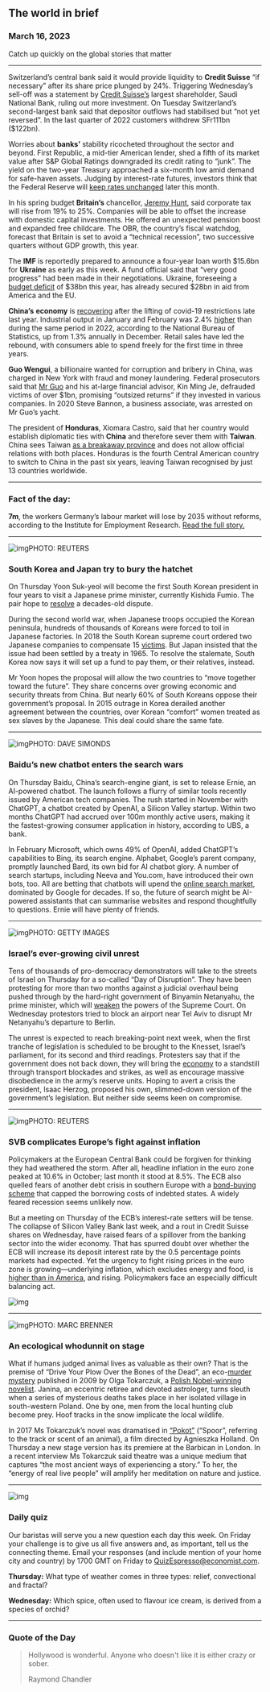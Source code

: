 ## The world in brief

### March 16, 2023

Catch up quickly on the global stories that matter



------



Switzerland’s central bank said it would provide liquidity to **Credit Suisse** “if necessary” after its share price plunged by 24%. Triggering Wednesday’s sell-off was a statement by [Credit Suisse’s](https://www.economist.com/finance-and-economics/2022/10/03/credit-suisse-and-the-hunt-for-the-weakest-link-in-global-finance) largest shareholder, Saudi National Bank, ruling out more investment. On Tuesday Switzerland’s second-largest bank said that depositor outflows had stabilised but “not yet reversed”. In the last quarter of 2022 customers withdrew SFr111bn ($122bn).

Worries about **banks’** stability ricocheted throughout the sector and beyond. First Republic, a mid-tier American lender, shed a fifth of its market value after S&P Global Ratings downgraded its credit rating to “junk”. The yield on the two-year Treasury approached a six-month low amid demand for safe-haven assets. Judging by interest-rate futures, investors think that the Federal Reserve will [keep rates unchanged](https://www.economist.com/finance-and-economics/2023/03/14/for-markets-silicon-valley-banks-demise-signals-a-painful-new-phase) later this month.

In his spring budget **Britain’s** chancellor, [Jeremy Hunt](https://www.economist.com/britain/2023/02/02/meet-ms-heeves-the-face-of-britains-new-political-consensus), said corporate tax will rise from 19% to 25%. Companies will be able to offset the increase with domestic capital investments. He offered an unexpected pension boost and expanded free childcare. The OBR, the country’s fiscal watchdog, forecast that Britain is set to avoid a “technical recession”, two successive quarters without GDP growth, this year.

The **IMF** is reportedly prepared to announce a four-year loan worth $15.6bn for **Ukraine** as early as this week. A fund official said that “very good progress” had been made in their negotiations. Ukraine, foreseeing a [budget deficit](https://www.economist.com/briefing/2022/04/16/what-will-it-cost-to-rebuild-ukraine) of $38bn this year, has already secured $28bn in aid from America and the EU.

**China’s** **economy** is [recovering](https://www.economist.com/finance-and-economics/2023/02/05/chinas-ultra-fast-economic-recovery) after the lifting of covid-19 restrictions late last year. Industrial output in January and February was 2.4% [higher](https://www.economist.com/finance-and-economics/2023/01/02/what-the-great-reopening-means-for-china-and-the-world) than during the same period in 2022, according to the National Bureau of Statistics, up from 1.3% annually in December. Retail sales have led the rebound, with consumers able to spend freely for the first time in three years.

**Guo Wengui**, a billionaire wanted for corruption and bribery in China, was charged in New York with fraud and money laundering. Federal prosecutors said that [Mr Guo](https://www.economist.com/united-states/2020/08/27/meet-guo-wengui-steve-bannons-chinese-exile-friend) and his at-large financial advisor, Kin Ming Je, defrauded victims of over $1bn, promising “outsized returns” if they invested in various companies. In 2020 Steve Bannon, a business associate, was arrested on Mr Guo’s yacht.

The president of **Honduras**, Xiomara Castro, said that her country would establish diplomatic ties with **China** and therefore sever them with **Taiwan**. China sees Taiwan [as a breakaway province](https://www.economist.com/leaders/2023/03/09/how-to-avoid-war-over-taiwan) and does not allow official relations with both places. Honduras is the fourth Central American country to switch to China in the past six years, leaving Taiwan recognised by just 13 countries worldwide.



------



### Fact of the day: 

**7m**, the workers Germany’s labour market will lose by 2035 without reforms, according to the Institute for Employment Research. [Read the full story.](https://www.economist.com/europe/2023/03/15/germany-is-finally-tackling-its-long-standing-economic-weaknesses)



------



![img](https://niceboy.online/insight/public/Espresso/PHOTOS/20230318_dap324.jpg)PHOTO: REUTERS

### South Korea and Japan try to bury the hatchet

On Thursday Yoon Suk-yeol will become the first South Korean president in four years to visit a Japanese prime minister, currently Kishida Fumio. The pair hope to [resolve](https://www.economist.com/asia/2023/03/06/south-korea-has-a-plan-to-end-its-forced-labour-feud-with-japan) a decades-old dispute.

During the second world war, when Japanese troops occupied the Korean peninsula, hundreds of thousands of Koreans were forced to toil in Japanese factories. In 2018 the South Korean supreme court ordered two Japanese companies to compensate 15 [victims](https://www.economist.com/asia/2018/12/22/japanese-firms-resist-compensating-forced-wartime-labourers-from-korea). But Japan insisted that the issue had been settled by a treaty in 1965. To resolve the stalemate, South Korea now says it will set up a fund to pay them, or their relatives, instead.

Mr Yoon hopes the proposal will allow the two countries to “move together toward the future”. They share concerns over growing economic and security threats from China. But nearly 60% of South Koreans oppose their government’s proposal. In 2015 outrage in Korea derailed another agreement between the countries, over Korean “comfort” women treated as sex slaves by the Japanese. This deal could share the same fate.



------



![img](https://niceboy.online/insight/public/Espresso/PHOTOS/20230318_dap329.jpg)PHOTO: DAVE SIMONDS

### Baidu’s new chatbot enters the search wars

On Thursday Baidu, China’s search-engine giant, is set to release Ernie, an AI-powered chatbot. The launch follows a flurry of similar tools recently issued by American tech companies. The rush started in November with ChatGPT, a chatbot created by OpenAI, a Silicon Valley startup. Within two months ChatGPT had accrued over 100m monthly active users, making it the fastest-growing consumer application in history, according to UBS, a bank.

In February Microsoft, which owns 49% of OpenAI, added ChatGPT’s capabilities to Bing, its search engine. Alphabet, Google’s parent company, promptly launched Bard, its own bid for AI chatbot glory. A number of search startups, including Neeva and You.com, have introduced their own bots, too. All are betting that chatbots will upend the [online search market](https://www.economist.com/business/2023/02/08/is-googles-20-year-search-dominance-about-to-end), dominated by Google for decades. If so, the future of search might be AI-powered assistants that can summarise websites and respond thoughtfully to questions. Ernie will have plenty of friends.



------



![img](https://niceboy.online/insight/public/Espresso/PHOTOS/20230318_dap322.jpg)PHOTO: GETTY IMAGES

### Israel’s ever-growing civil unrest

Tens of thousands of pro-democracy demonstrators will take to the streets of Israel on Thursday for a so-called “Day of Disruption”. They have been protesting for more than two months against a judicial overhaul being pushed through by the hard-right government of Binyamin Netanyahu, the prime minister, which will [weaken](https://www.economist.com/middle-east-and-africa/2023/02/16/proposed-legal-reforms-could-be-dire-for-israel) the powers of the Supreme Court. On Wednesday protestors tried to block an airport near Tel Aviv to disrupt Mr Netanyahu’s departure to Berlin.

The unrest is expected to reach breaking-point next week, when the first tranche of legislation is scheduled to be brought to the Knesset, Israel’s parliament, for its second and third readings. Protesters say that if the government does not back down, they will bring the [economy](https://www.economist.com/middle-east-and-africa/2023/02/02/israels-government-is-facing-anger-from-new-and-unexpected-quarters) to a standstill through transport blockades and strikes, as well as encourage massive disobedience in the army’s reserve units. Hoping to avert a crisis the president, Isaac Herzog, proposed his own, slimmed-down version of the government’s legislation. But neither side seems keen on compromise.



------



![img](https://niceboy.online/insight/public/Espresso/PHOTOS/20230318_dap323.jpg)PHOTO: REUTERS

### SVB complicates Europe’s fight against inflation

Policymakers at the European Central Bank could be forgiven for thinking they had weathered the storm. After all, headline inflation in the euro zone peaked at 10.6% in October; last month it stood at 8.5%. The ECB also quelled fears of another debt crisis in southern Europe with a [bond-buying scheme](https://www.economist.com/finance-and-economics/2022/07/21/the-ecbs-latest-attempt-to-hold-the-euro-zone-together) that capped the borrowing costs of indebted states. A widely feared recession seems unlikely now.

But a meeting on Thursday of the ECB’s interest-rate setters will be tense. The collapse of Silicon Valley Bank last week, and a rout in Credit Suisse shares on Wednesday, have raised fears of a spillover from the banking sector into the wider economy. That has spurred doubt over whether the ECB will increase its deposit interest rate by the 0.5 percentage points markets had expected. Yet the urgency to fight rising prices in the euro zone is growing—underlying inflation, which excludes energy and food, is [higher than in America](https://www.economist.com/finance-and-economics/2023/01/19/could-europe-end-up-with-a-worse-inflation-problem-than-america), and rising. Policymakers face an especially difficult balancing act.

![img](https://niceboy.online/insight/public/Espresso/PHOTOS/20230318_DAC397_0.jpg)



------



![img](https://niceboy.online/insight/public/Espresso/PHOTOS/20230318_dap321.jpg)PHOTO: MARC BRENNER

### An ecological whodunnit on stage

What if humans judged animal lives as valuable as their own? That is the premise of “Drive Your Plow Over the Bones of the Dead”, an eco-[murder mystery](https://www.economist.com/books-and-arts/2018/09/20/an-offbeat-whodunnit-from-the-author-of-flights) published in 2009 by Olga Tokarczuk, a [Polish Nobel-winning novelist](https://www.economist.com/culture/2022/02/26/olga-tokarczuks-the-books-of-jacob-is-a-wild-unruly-saga). Janina, an eccentric retiree and devoted astrologer, turns sleuth when a series of mysterious deaths takes place in her isolated village in south-western Poland. One by one, men from the local hunting club become prey. Hoof tracks in the snow implicate the local wildlife.

In 2017 Ms Tokarczuk’s novel was dramatised in [“Pokot”](https://www.economist.com/prospero/2017/02/15/agnieszka-hollands-new-film-is-a-subtle-ecological-thriller) (“Spoor”, referring to the track or scent of an animal), a film directed by Agnieszka Holland. On Thursday a new stage version has its premiere at the Barbican in London. In a recent interview Ms Tokarczuk said theatre was a unique medium that captures “the most ancient ways of experiencing a story.” To her, the “energy of real live people” will amplify her meditation on nature and justice.



------



![img](https://niceboy.online/insight/public/Espresso/PHOTOS/QuizNEW_37_57.jpeg)

### Daily quiz

Our baristas will serve you a new question each day this week. On Friday your challenge is to give us all five answers and, as important, tell us the connecting theme. Email your responses (and include mention of your home city and country) by 1700 GMT on Friday to [QuizEspresso@economist.com](https://mail.google.com/mail/?view=cm&fs=1&tf=1&to=QuizEspresso@economist.com).

**Thursday:** What type of weather comes in three types: relief, convectional and fractal?

**Wednesday:** Which spice, often used to flavour ice cream, is derived from a species of orchid?



------



### Quote of the Day

> Hollywood is wonderful. Anyone who doesn't like it is either crazy or sober.
>
> Raymond Chandler

